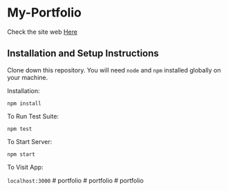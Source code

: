 # My-Portfolio

Check the site web [Here](https://marcyannick.com)

## Installation and Setup Instructions

Clone down this repository. You will need `node` and `npm` installed globally on your machine.  

Installation:

`npm install`  

To Run Test Suite:  

`npm test`  

To Start Server:

`npm start`  

To Visit App:

`localhost:3000`
#   p o r t f o l i o  
 #   p o r t f o l i o  
 #   p o r t f o l i o  
 